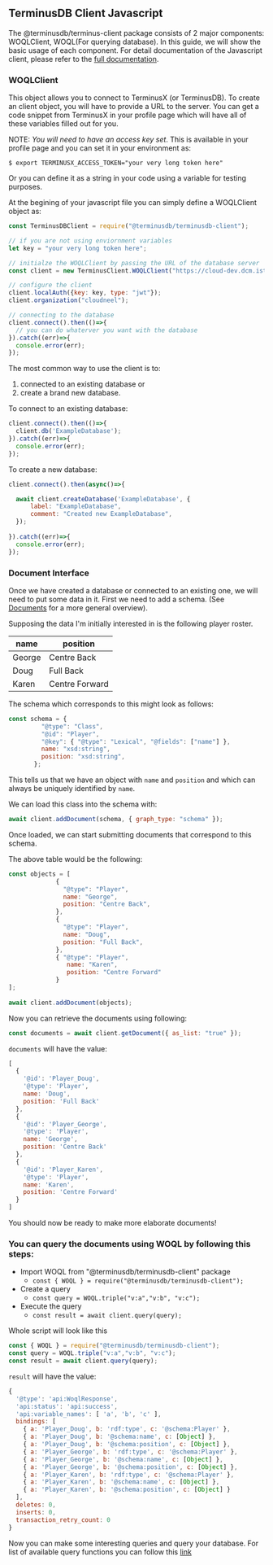 ## TerminusDB Client Javascript

The @terminusdb/terminus-client package consists of 2 major components: WOQLClient, WOQL(For querying database). In this guide, we will show the basic usage of each component. For detail documentation of the Javascript client, please refer to the [full documentation](https://terminusdb.github.io/terminusdb-client-js/).

### WOQLClient

This object allows you to connect to TerminusX (or
TerminusDB). To create an client object, you will have to provide a
URL to the server. You can get a code snippet from TerminusX in your
profile page which will have all of these variables filled out for you.

NOTE: *You will need to have an access key set*. This is available in
your profile page and you can set it in your environment as:

```shell
$ export TERMINUSX_ACCESS_TOKEN="your very long token here"
```

Or you can define it as a string in your code using a variable for testing purposes.

At the begining of your javascript file you can simply define a WOQLClient object as:

```javascript
const TerminusDBClient = require("@terminusdb/terminusdb-client");

// if you are not using enviornment variables
let key = "your very long token here";

// initialze the WOQLClient by passing the URL of the database server
const client = new TerminusClient.WOQLClient("https://cloud-dev.dcm.ist/cloudneel/");

// configure the client
client.localAuth({key: key, type: "jwt"});
client.organization("cloudneel");

// connecting to the database 
client.connect().then(()=>{
  // you can do whaterver you want with the database
}).catch((err)=>{
  console.error(err);
});
```

The most common way to use the client is to:
1. connected to an existing database or
2. create a brand new database.

To connect to an existing database:

```javascript
client.connect().then(()=>{
  client.db('ExampleDatabase');
}).catch((err)=>{
  console.error(err);
});
```

To create a new database:
```javascript
client.connect().then(async()=>{

  await client.createDatabase('ExampleDatabase', {
      label: "ExampleDatabase",
      comment: "Created new ExampleDatabase",
  });
  
}).catch((err)=>{
  console.error(err);
});
```

### Document Interface

Once we have created a database or connected to an existing one, we
will need to put some data in it. First we need to add a schema. (See
[Documents](../Explanation/DOCUMENTS.md) for a more general overview).

Supposing the data I'm initially interested in is the following player
roster.

name | position
---- | --------
George | Centre Back
Doug | Full Back
Karen | Centre Forward

The schema which corresponds to this might look as follows:

```javascript
const schema = {
         "@type": "Class",
         "@id": "Player",
         "@key": { "@type": "Lexical", "@fields": ["name"] },
         name: "xsd:string",
         position: "xsd:string",
       };
```

This tells us that we have an object with `name` and `position` and
which can always be uniquely identified by `name`.

We can load this class into the schema with:

```javascript
await client.addDocument(schema, { graph_type: "schema" });
```

Once loaded, we can start submitting documents that correspond to this
schema.

The above table would be the following:

```javascript
const objects = [
             {
               "@type": "Player",
               name: "George",
               position: "Centre Back",
             },
             {
               "@type": "Player",
               name: "Doug",
               position: "Full Back",
             },
             { "@type": "Player", 
                name: "Karen", 
                position: "Centre Forward" 
             }
];
        
await client.addDocument(objects);
```

Now you can retrieve the documents using following:

```javascript
const documents = await client.getDocument({ as_list: "true" });
```

`documents` will have the value:

```javascript
[
  {
    '@id': 'Player_Doug',
    '@type': 'Player',
    name: 'Doug',
    position: 'Full Back'
  },
  {
    '@id': 'Player_George',
    '@type': 'Player',
    name: 'George',
    position: 'Centre Back'
  },
  {
    '@id': 'Player_Karen',
    '@type': 'Player',
    name: 'Karen',
    position: 'Centre Forward'
  }
]
```

You should now be ready to make more elaborate documents!

### You can query the documents using WOQL by following this steps:

* Import WOQL from "@terminusdb/terminusdb-client" package
  * `const { WOQL } = require("@terminusdb/terminusdb-client");`
* Create a query 
  * `const query = WOQL.triple("v:a","v:b", "v:c");` 
* Execute the query 
  * `const result = await client.query(query);`

Whole script will look like this
```javascript
const { WOQL } = require("@terminusdb/terminusdb-client");
const query = WOQL.triple("v:a","v:b", "v:c");
const result = await client.query(query);
```
`result` will have the value:

```javascript
{
  '@type': 'api:WoqlResponse',
  'api:status': 'api:success',
  'api:variable_names': [ 'a', 'b', 'c' ],
  bindings: [
    { a: 'Player_Doug', b: 'rdf:type', c: '@schema:Player' },
    { a: 'Player_Doug', b: '@schema:name', c: [Object] },
    { a: 'Player_Doug', b: '@schema:position', c: [Object] },
    { a: 'Player_George', b: 'rdf:type', c: '@schema:Player' },
    { a: 'Player_George', b: '@schema:name', c: [Object] },
    { a: 'Player_George', b: '@schema:position', c: [Object] },
    { a: 'Player_Karen', b: 'rdf:type', c: '@schema:Player' },
    { a: 'Player_Karen', b: '@schema:name', c: [Object] },
    { a: 'Player_Karen', b: '@schema:position', c: [Object] }
  ],
  deletes: 0,
  inserts: 0,
  transaction_retry_count: 0
}
```

Now you can make some interesting queries and query your database. For list of available query functions you can follow this [link](https://terminusdb.github.io/terminusdb-client-js/#/api/woql.js?id=woql)
